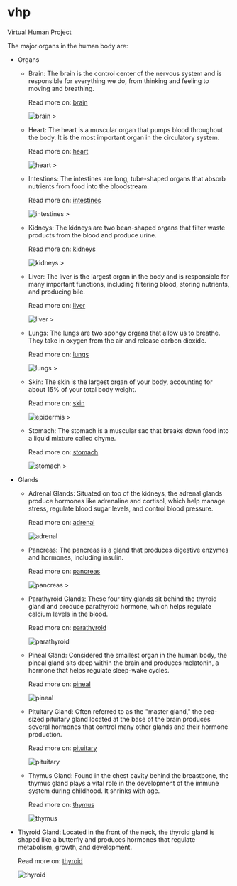# vhp
Virtual Human Project


The major organs in the human body are:

- Organs
  - Brain: The brain is the control center of the nervous system and is responsible for everything we do, from thinking and feeling to moving and breathing. 
    
    Read more on: [brain](doc/brain.md)

    ![brain >](doc/images/brain.jpeg "brain")

  - Heart: The heart is a muscular organ that pumps blood throughout the body. It is the most important organ in the circulatory system.
    
    Read more on: [heart](doc/heart.md)
  
    ![heart >](doc/images/heart.jpeg "heart")
   
  - Intestines: The intestines are long, tube-shaped organs that absorb nutrients from food into the bloodstream.

    Read more on: [intestines](doc/intestines.md)

    ![intestines >](doc/images/intestines.jpeg "intestines")

  - Kidneys: The kidneys are two bean-shaped organs that filter waste products from the blood and produce urine.

    Read more on: [kidneys](doc/kidneys.md)

    ![kidneys >](doc/images/kidneys.jpeg "kidneys")
  
  - Liver: The liver is the largest organ in the body and is responsible for many important functions, including filtering blood, storing nutrients, and producing bile.

    Read more on: [liver](doc/liver.md)
   
    ![liver >](doc/images/liver.jpeg "liver")
  
  - Lungs: The lungs are two spongy organs that allow us to breathe. They take in oxygen from the air and release carbon dioxide. 
   
    Read more on: [lungs](doc/lungs.md)
  
    ![lungs >](doc/images/lungs.jpeg "lungs")

  - Skin: The skin is the largest organ of your body, accounting for about 15% of your total body weight.

    Read more on: [skin](doc/skin.md)

    ![epidermis >](doc/images/epidermis.jpeg "epidermis")
  
  - Stomach: The stomach is a muscular sac that breaks down food into a liquid mixture called chyme. 

    Read more on: [stomach](doc/stomach.md)
  
    ![stomach >](doc/images/stomach.jpeg "stomach")

- Glands
  - Adrenal Glands: Situated on top of the kidneys, the adrenal glands produce hormones like adrenaline and cortisol, which help manage stress, regulate blood sugar levels, and control blood pressure.

    Read more on: [adrenal](doc/adrenal.md)

    ![adrenal](doc/images/adrenal.jpeg "adrenal") 

  - Pancreas: The pancreas is a gland that produces digestive enzymes and hormones, including insulin.

    Read more on: [pancreas](doc/pancreas.md)

    ![pancreas >](doc/images/pancreas.jpeg "pancreas")
  
  - Parathyroid Glands: These four tiny glands sit behind the thyroid gland and produce parathyroid hormone, which helps regulate calcium levels in the blood.

    Read more on: [parathyroid](doc/parathyroid.md)

    ![parathyroid](doc/images/parathyroid.jpeg "parathyroid")

  - Pineal Gland: Considered the smallest organ in the human body, the pineal gland sits deep within the brain and produces melatonin, a hormone that helps regulate sleep-wake cycles.

    Read more on: [pineal](doc/pineal.md)
  
    ![pineal](doc/images/pineal.jpeg "pineal")

  - Pituitary Gland: Often referred to as the "master gland," the pea-sized pituitary gland located at the base of the brain produces several hormones that control many other glands and their hormone production.
    
    Read more on: [pituitary](doc/pituitary.md)
    
    ![pituitary](doc/images/pituitary.jpeg "pituitary")
  
  - Thymus Gland: Found in the chest cavity behind the breastbone, the thymus gland plays a vital role in the development of the immune system during childhood. It shrinks with age.

    Read more on: [thymus](doc/thymus.md)
    
    ![thymus](doc/images/thymus.jpeg "thymus")  
 
- Thyroid Gland: Located in the front of the neck, the thyroid gland is shaped like a butterfly and produces hormones that regulate metabolism, growth, and development. 

    Read more on: [thyroid](doc/thyroid.md)
  
    ![thyroid](doc/images/thyroid.jpeg "thyroid")